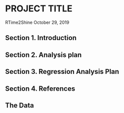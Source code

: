 PROJECT TITLE
================
RTime2Shine
October 29, 2019

## Section 1. Introduction

## Section 2. Analysis plan

## Section 3. Regression Analysis Plan

## Section 4. References

## The Data
